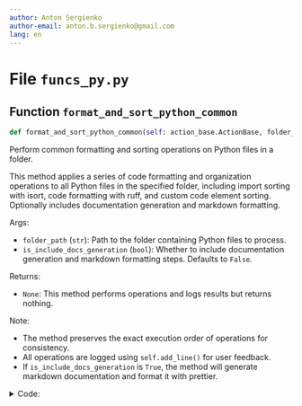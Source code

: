 ```yaml
---
author: Anton Sergienko
author-email: anton.b.sergienko@gmail.com
lang: en
---
```


# File `funcs_py.py`

## Function `format_and_sort_python_common`

```python
def format_and_sort_python_common(self: action_base.ActionBase, folder_path: str) -> None
```

Perform common formatting and sorting operations on Python files in a folder.

This method applies a series of code formatting and organization operations to all
Python files in the specified folder, including import sorting with isort, code
formatting with ruff, and custom code element sorting. Optionally includes
documentation generation and markdown formatting.

Args:

- `folder_path` (`str`): Path to the folder containing Python files to process.
- `is_include_docs_generation` (`bool`): Whether to include documentation generation
  and markdown formatting steps. Defaults to `False`.

Returns:

- `None`: This method performs operations and logs results but returns nothing.

Note:

- The method preserves the exact execution order of operations for consistency.
- All operations are logged using `self.add_line()` for user feedback.
- If `is_include_docs_generation` is `True`, the method will generate markdown
  documentation and format it with prettier.

<details>
<summary>Code:</summary>

```python
def format_and_sort_python_common(
    self: action_base.ActionBase, folder_path: str, *, is_include_docs_generation: bool = False
) -> None:
    # Run isort and ruff format
    self.add_line("🔵 Format and sort imports")
    commands = "uv run --active isort . && uv run --active ruff format"
    self.add_line(h.dev.run_command(commands, cwd=folder_path))

    # Sort Python code elements
    self.add_line("🔵 Sort Python code elements")
    self.add_line(h.file.apply_func(folder_path, ".py", h.py.sort_py_code))

    if is_include_docs_generation:
        # Generate markdown documentation
        self.add_line("🔵 Generate markdown documentation")
        domain = f"https://github.com/{self.config['github_user']}/{Path(folder_path).parts[-1]}"
        self.add_line(h.py.generate_md_docs(folder_path, self.config["beginning_of_md_docs"], domain))

        # Format markdown files with prettier
        self.add_line("🔵 Format markdown files")
        funcs_md.beautify_markdown_common(self, folder_path, is_include_summaries_and_combine=False)
```

</details>

